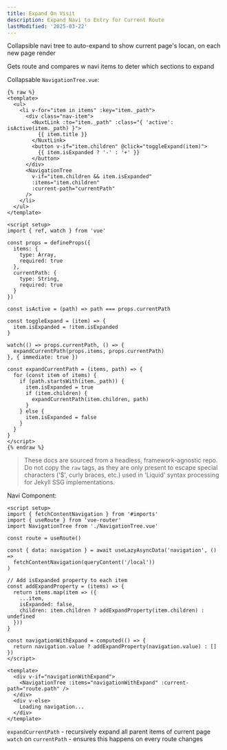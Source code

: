 ```yaml
---
title: Expand On Visit
description: Expand Navi to Entry for Current Route
lastModified: '2025-03-22'
---
```


Collapsible navi tree to auto-expand to show current page's locan, on each new page render

Gets route and compares w navi items to deter which sections to expand

Collapsable `NavigationTree.vue`:

```vue
{% raw %}
<template>
  <ul>
    <li v-for="item in items" :key="item._path">
      <div class="nav-item">
        <NuxtLink :to="item._path" :class="{ 'active': isActive(item._path) }">
          {{ item.title }}
        </NuxtLink>
        <button v-if="item.children" @click="toggleExpand(item)">
          {{ item.isExpanded ? '-' : '+' }}
        </button>
      </div>
      <NavigationTree
        v-if="item.children && item.isExpanded"
        :items="item.children"
        :current-path="currentPath"
      />
    </li>
  </ul>
</template>

<script setup>
import { ref, watch } from 'vue'

const props = defineProps({
  items: {
    type: Array,
    required: true
  },
  currentPath: {
    type: String,
    required: true
  }
})

const isActive = (path) => path === props.currentPath

const toggleExpand = (item) => {
  item.isExpanded = !item.isExpanded
}

watch(() => props.currentPath, () => {
  expandCurrentPath(props.items, props.currentPath)
}, { immediate: true })

const expandCurrentPath = (items, path) => {
  for (const item of items) {
    if (path.startsWith(item._path)) {
      item.isExpanded = true
      if (item.children) {
        expandCurrentPath(item.children, path)
      }
    } else {
      item.isExpanded = false
    }
  }
}
</script>
{% endraw %}
```

>These docs are sourced from a headless, framework-agnostic repo.  Do not copy the `raw` tags, as they are only present to escape special characters ('$', curly braces, etc.) used in 'Liquid' syntax processing for Jekyll SSG implementations.

Navi Component:

```vue
<script setup>
import { fetchContentNavigation } from '#imports'
import { useRoute } from 'vue-router'
import NavigationTree from './NavigationTree.vue'

const route = useRoute()

const { data: navigation } = await useLazyAsyncData('navigation', () =>
  fetchContentNavigation(queryContent('/local'))
)

// Add isExpanded property to each item
const addExpandProperty = (items) => {
  return items.map(item => ({
    ...item,
    isExpanded: false,
    children: item.children ? addExpandProperty(item.children) : undefined
  }))
}

const navigationWithExpand = computed(() => {
  return navigation.value ? addExpandProperty(navigation.value) : []
})
</script>

<template>
  <div v-if="navigationWithExpand">
    <NavigationTree :items="navigationWithExpand" :current-path="route.path" />
  </div>
  <div v-else>
    Loading navigation...
  </div>
</template>
```

`expandCurrentPath` - recursively expand all parent items of current page
`watch` on `currentPath` - ensures this happens on every route changes
